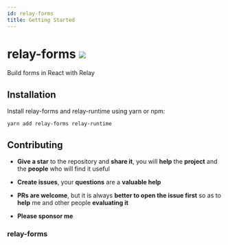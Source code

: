 ```yaml
---
id: relay-forms
title: Getting Started
---
```


# relay-forms ![](https://github.com/morrys/relay-forms/workflows/Build/badge.svg)
Build forms in React with Relay

## Installation

Install relay-forms and relay-runtime using yarn or npm:

```
yarn add relay-forms relay-runtime
```

## Contributing

* **Give a star** to the repository and **share it**, you will **help** the **project** and the **people** who will find it useful

* **Create issues**, your **questions** are a **valuable help**

* **PRs are welcome**, but it is always **better to open the issue first** so as to **help** me and other people **evaluating it**

* **Please sponsor me**

### relay-forms